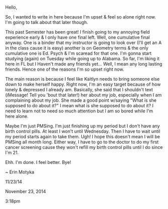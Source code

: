 Hello,

So, I wanted to write in here because I'm upset & feel so alone right now. I'm going to talk about that later though.

This past Semester has been great! I finish going to my annoying field experience early & I only have one final left. Well, one cumulative final anyway. One is a binder that my instructor is going to look over (I'll get an A in the class cause it is easy) another is on Geometry terms & the only cumulative one is Ed. Psych & I'm scaread for that one. I'm gonna start studying (again) on Tuesday while going up to Alabama. So far, I'm liking it here in FL but I Haven't made any friends yet… Well, I mean any long lasting friends. Hence one of the reasons I'm so upset right now.

The main reason is because I feel like Kaitlyn needs to bring someone else down to make herself happy. Right now, I'm an easy target because of how lonely & depressed I already am. Basically, she said that I shouldn't text (iMessage! Tell you 'bout that later!) her about my job, especially when I am complaining about my job. She made a good point w/saying "What is she supposed to do about it?" I mean what is she supposed to do about it? I need to learn not to need so much attention but I am so bored while I'm here alone.

Maybe I'm just PMSing. I'm just finishing up my period but I don't have any birth control pills. At least I won't until Wednesday. Then I have to wait until my period starts again to take them. Ugh! I hope this doesn't mean I will be PMSing all month long. Either way, I have to go to the doctor to do my first cancer screening cause they won't refill my birth control pills until I do since I'm 21.

Ehh. I'm done. I feel better. Bye!

~ Erin Motyka

11/23/14

November 23, 2014

3:18pm